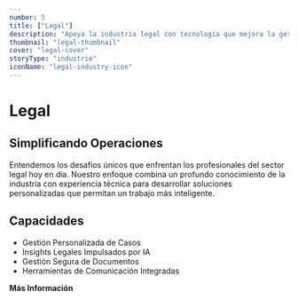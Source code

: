 ```yaml
---
number: 5
title: ["Legal"]
description: "Apoya la industria legal con tecnología que mejora la gestión de casos, la automatización de documentos y la comunicación con los clientes."
thumbnail: "legal-thumbnail"
cover: "legal-cover"
storyType: "industrie"
iconName: "legal-industry-icon"
---
```


# Legal

## Simplificando Operaciones

Entendemos los desafíos únicos que enfrentan los profesionales del sector legal hoy en día. Nuestro enfoque combina un profundo conocimiento de la industria con experiencia técnica para desarrollar soluciones personalizadas que permitan un trabajo más inteligente.

## Capacidades

* Gestión Personalizada de Casos
* Insights Legales Impulsados por IA
* Gestión Segura de Documentos
* Herramientas de Comunicación Integradas

**Más Información**